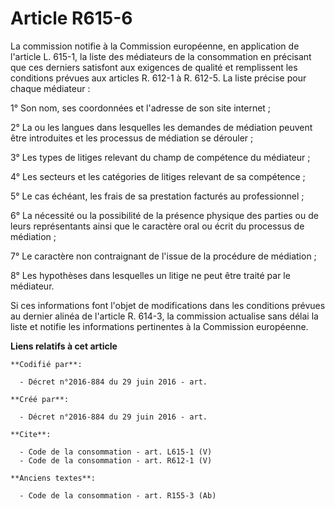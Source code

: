 # Article R615-6

La commission notifie à la Commission européenne, en application de l'article L. 615-1, la liste des médiateurs de la
consommation en précisant que ces derniers satisfont aux exigences de qualité et remplissent les conditions prévues aux
articles R. 612-1 à R. 612-5. La liste précise pour chaque médiateur : 

1° Son nom, ses coordonnées et l'adresse de son site internet ; 

2° La ou les langues dans lesquelles les demandes de médiation peuvent être introduites et les processus de médiation se
dérouler ; 

3° Les types de litiges relevant du champ de compétence du médiateur ; 

4° Les secteurs et les catégories de litiges relevant de sa compétence ; 

5° Le cas échéant, les frais de sa prestation facturés au professionnel ; 

6° La nécessité ou la possibilité de la présence physique des parties ou de leurs représentants ainsi que le caractère oral
ou écrit du processus de médiation ; 

7° Le caractère non contraignant de l'issue de la procédure de médiation ; 

8° Les hypothèses dans lesquelles un litige ne peut être traité par le médiateur. 

Si ces informations font l'objet de modifications dans les conditions prévues au dernier alinéa de l'article R. 614-3, la
commission actualise sans délai la liste et notifie les informations pertinentes à la Commission européenne.

**Liens relatifs à cet article**

	**Codifié par**:

	  - Décret n°2016-884 du 29 juin 2016 - art.

	**Créé par**:

	  - Décret n°2016-884 du 29 juin 2016 - art.

	**Cite**:

	  - Code de la consommation - art. L615-1 (V)
	  - Code de la consommation - art. R612-1 (V)

	**Anciens textes**:

	  - Code de la consommation - art. R155-3 (Ab)
